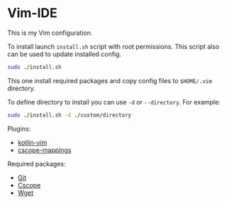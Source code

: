 # Vim-IDE

This is my Vim configuration.

To install launch `install.sh` script with root permissions. This script also can be used to update installed config.

```bash
sudo ./install.sh
```

This one install required packages and copy config files to `$HOME/.vim` directory.

To define directory to install you can use `-d` or `--directory`. For example:
```bash
sudo ./install.sh -d ./custom/directory
```

Plugins:
* [kotlin-vim](https://github.com/udalov/kotlin-vim)
* [cscope-mappings](http://cscope.sourceforge.net/cscope_vim_tutorial.html)

Required packages:
* [Git](https://git-scm.com/)
* [Cscope](http://cscope.sourceforge.net/)
* [Wget](https://www.gnu.org/software/wget/)
 
